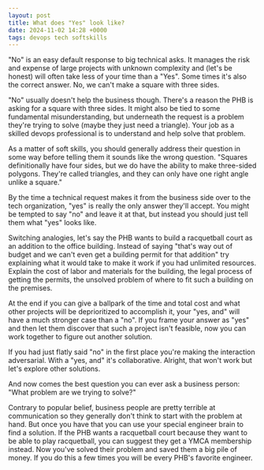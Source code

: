 ```yaml
---
layout: post
title: What does "Yes" look like?
date: 2024-11-02 14:28 +0000
tags: devops tech softskills
---
```


"No" is an easy default response to big technical asks. It manages the risk and
expense of large projects with unknown complexity and (let's be honest) will
often take less of your time than a "Yes". Some times it's also the correct
answer. No, we can't make a square with three sides.

"No" usually doesn't help the business though. There's a reason the PHB is
asking for a square with three sides. It might also be tied to some fundamental
misunderstanding, but underneath the request is a problem they're trying to
solve (maybe they just need a triangle). Your job as a skilled devops
professional is to understand and help solve that problem.

As a matter of soft skills, you should generally address their question in some
way before telling them it sounds like the wrong question. "Squares
definitionally have four sides, but we do have the ability to make three-sided
polygons. They're called triangles, and they can only have one right angle
unlike a square."

By the time a technical request makes it from the business side over to the tech
organization, "yes" is really the only answer they'll accept. You might be
tempted to say "no" and leave it at that, but instead you should just tell them
what "yes" looks like.

Switching analogies, let's say the PHB wants to build a racquetball court as an
addition to the office building. Instead of saying "that's way out of budget and
we can't even get a building permit for that addition" try explaining what it
would take to make it work if you had unlimited resources. Explain the cost of
labor and materials for the building, the legal process of getting the permits,
the unsolved problem of where to fit such a building on the premises.

At the end if you can give a ballpark of the time and total cost and what other
projects will be deprioritized to accomplish it, your "yes, and" will have a
much stronger case than a "no". If you frame your answer as "yes" and then let
them discover that such a project isn't feasible, now you can work together to
figure out another solution.

If you had just flatly said "no" in the first place you're making the
interaction adversarial. With a "yes, and" it's collaborative. Alright, that
won't work but let's explore other solutions.

And now comes the best question you can ever ask a business person: "What
problem are we trying to solve?"

Contrary to popular belief, business people are pretty terrible at communication
so they generally don't think to start with the problem at hand. But once you
have that you can use your special engineer brain to find a solution. If the PHB
wants a racquetball court because they want to be able to play racquetball, you
can suggest they get a YMCA membership instead. Now you've solved their problem
and saved them a big pile of money. If you do this a few times you will be every
PHB's favorite engineer.